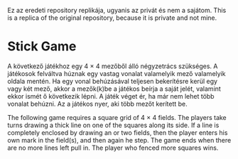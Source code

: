 Ez az eredeti repository replikája, ugyanis az privát és nem a sajátom.
This is a replica of the original repository, because it is private and not mine.

# Stick Game

A következő játékhoz egy 4 × 4 mezőből álló négyzetrács szükséges. A
játékosok felváltva húznak egy vastag vonalat valamelyik mező valamelyik
oldala mentén. Ha egy vonal behúzásával teljesen bekerítésre kerül egy vagy
két mező, akkor a mezők(k)be a játékos beírja a saját jelét, valamint ekkor
ismét ő következik lépni. A játék véget ér, ha már nem lehet több vonalat
behúzni. Az a játékos nyer, aki több mezőt kerített be.

The following game requires a square grid of 4 × 4 fields. The
players take turns drawing a thick line on one of the squares
along its side. If a line is completely enclosed by drawing an or
two fields, then the player enters his own mark in the field(s), and then
again he step. The game ends when there are no more lines left
pull in. The player who fenced more squares wins.
